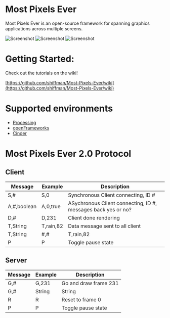 # Most Pixels Ever

Most Pixels Ever is an open-source framework for spanning graphics applications across multiple screens.

![Screenshot](http://farm3.static.flickr.com/2199/2124879919_6a8e447903_m.jpg)  ![Screenshot](http://farm3.static.flickr.com/2201/2125653100_1954bd6189_m.jpg)  ![Screenshot](http://farm3.static.flickr.com/2190/2124878313_c302b6aac7_m.jpg)

# Getting Started:

Check out the tutorials on the wiki!

[https://github.com/shiffman/Most-Pixels-Ever/wiki](https://github.com/shiffman/Most-Pixels-Ever/wiki)

# Supported environments

* [Processing]()
* [openFrameworks](https://github.com/obviousjim/ofxMostPixelsEver)
* [Cinder](https://github.com/wdlindmeier/Most-Pixels-Ever-Cinder)

# Most Pixels Ever 2.0 Protocol

## Client


| Message           | Example                 |  Description           |
| ----------------- | ----------------------- |  --------------------  | 
| S,#               | S,0                     |  Synchronous Client connecting, ID # | 
| A,#,boolean       | A,0,true                |  ASychronous Client connecting, ID #, messages back yes or no? |
| D,#               | D,231                   |  Client done rendering |
| T,String          | T,rain,82               |  Data message sent to all client |
| T,String|#,#      | T,rain,82|0,1           |  Data message, which clients to send to |
| P                 | P                       |  Toggle pause state |

## Server

| Message           | Example                 |  Description           |
| ----------------- | ----------------------- |  --------------------  | 
| G,#               | G,231                   |  Go and draw frame 231 | 
| G,#|String|String | G,231|rain,82|snow,42   |  Go and draw frame 231 with these messages | 
| R                 | R                       |  Reset to frame 0 |
| P                 | P                       |  Toggle pause state |

 


